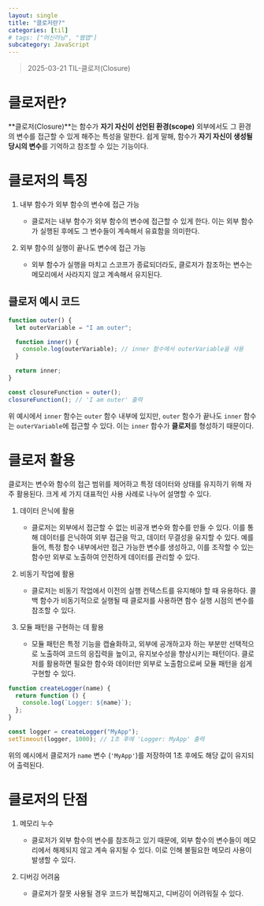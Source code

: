 ```yaml
---
layout: single
title: "클로저란?"
categories: [til]
# tags: ["머신러닝", "웹앱"]
subcategory: JavaScript
---
```


> 2025-03-21 TIL-클로저(Closure)

# 클로저란?

**클로저(Closure)**는 함수가 **자기 자신이 선언된 환경(scope)** 외부에서도 그 환경의 변수를 접근할 수 있게 해주는 특성을 말한다. 쉽게 말해, 함수가 **자기 자신이 생성될 당시의 변수**를 기억하고 참조할 수 있는 기능이다.

# 클로저의 특징

1. 내부 함수가 외부 함수의 변수에 접근 가능

   - 클로저는 내부 함수가 외부 함수의 변수에 접근할 수 있게 한다. 이는 외부 함수가 실행된 후에도 그 변수들이 계속해서 유효함을 의미한다.

2. 외부 함수의 실행이 끝나도 변수에 접근 가능

   - 외부 함수가 실행을 마치고 스코프가 종료되더라도, 클로저가 참조하는 변수는 메모리에서 사라지지 않고 계속해서 유지된다.

## 클로저 예시 코드

```jsx
function outer() {
  let outerVariable = "I am outer";

  function inner() {
    console.log(outerVariable); // inner 함수에서 outerVariable을 사용
  }

  return inner;
}

const closureFunction = outer();
closureFunction(); // 'I am outer' 출력
```

위 예시에서 `inner` 함수는 `outer` 함수 내부에 있지만, `outer` 함수가 끝나도 `inner` 함수는 `outerVariable`에 접근할 수 있다. 이는 `inner` 함수가 **클로저**를 형성하기 때문이다.

# 클로저 활용

클로저는 변수와 함수의 접근 범위를 제어하고 특정 데이터와 상태를 유지하기 위해 자주 활용된다. 크게 세 가지 대표적인 사용 사례로 나누어 설명할 수 있다.

1. 데이터 은닉에 활용

   - 클로저는 외부에서 접근할 수 없는 비공개 변수와 함수를 만들 수 있다. 이를 통해 데이터를 은닉하여 외부 접근을 막고, 데이터 무결성을 유지할 수 있다. 예를 들어, 특정 함수 내부에서만 접근 가능한 변수를 생성하고, 이를 조작할 수 있는 함수만 외부로 노출하여 안전하게 데이터를 관리할 수 있다.

2. 비동기 작업에 활용

   - 클로저는 비동기 작업에서 이전의 실행 컨텍스트를 유지해야 할 때 유용하다. 콜백 함수가 비동기적으로 실행될 때 클로저를 사용하면 함수 실행 시점의 변수를 참조할 수 있다.

3. 모듈 패턴을 구현하는 데 활용

   - 모듈 패턴은 특정 기능을 캡슐화하고, 외부에 공개하고자 하는 부분만 선택적으로 노출하여 코드의 응집력을 높이고, 유지보수성을 향상시키는 패턴이다. 클로저를 활용하면 필요한 함수와 데이터만 외부로 노출함으로써 모듈 패턴을 쉽게 구현할 수 있다.

```jsx
function createLogger(name) {
  return function () {
    console.log(`Logger: ${name}`);
  };
}

const logger = createLogger("MyApp");
setTimeout(logger, 1000); // 1초 후에 'Logger: MyApp' 출력
```

위의 예시에서 클로저가 `name` 변수 (`'MyApp'`)를 저장하여 1초 후에도 해당 값이 유지되어 출력된다.

# 클로저의 단점

1. 메모리 누수

   - 클로저가 외부 함수의 변수를 참조하고 있기 때문에, 외부 함수의 변수들이 메모리에서 해제되지 않고 계속 유지될 수 있다. 이로 인해 불필요한 메모리 사용이 발생할 수 있다.

2. 디버깅 어려움

   - 클로저가 잘못 사용될 경우 코드가 복잡해지고, 디버깅이 어려워질 수 있다.
